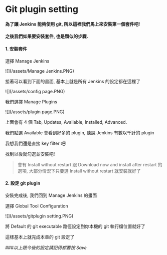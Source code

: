 Git plugin setting
====

#### 為了讓 Jenkins 能夠使用 git, 所以這裡我們馬上來安裝第一個套件吧!

#### 之後我們如果要安裝套件, 也是類似的步驟.

#### 1. 安裝套件

選擇 Manage Jenkins

![](/assets/Manage Jenkins.PNG)

接著可以看到下面的畫面, 基本上就是所有 Jenkins 的設定都在這裡了

![](/assets/config page.PNG)

我們選擇 Manage Plugins

![](/assets/plugin page.PNG)

上面會有 4 個 Tab, Updates, Available, Installed, Advanced.

我們點選 Available 會看到好多的 plugin, 聽說 Jenkins 有數以千計的 plugin

我想我們還是直接 key filter 吧!

找到以後就勾選並安裝吧!

> 會有 Install without restart 跟 Download now and install after restart 的選項, 大部分情況下只要選 Install without restart 就安裝就好了

#### 2. 設定 git plugin

安裝完成後, 我們回到 Manage Jenkins 的畫面

選擇 Global Tool Configuration

![](/assets/gitplugin setting.PNG)

將 Default 的 git executable 路徑設定到你本機的 git 執行檔位置就好了

這樣基本上就完成本章的 git 設定了

###_以上跟今後的設定請記得都要按 Save_